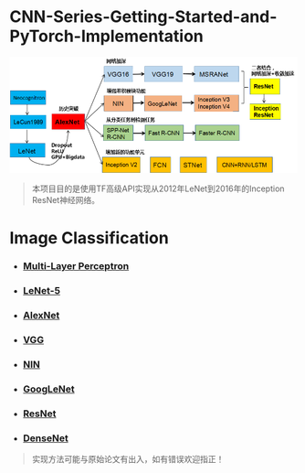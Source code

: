 # CNN-Series-Getting-Started-and-PyTorch-Implementation
![CNN发展历史](doc_img/CNN_3.png)
> 本项目目的是使用TF高级API实现从2012年LeNet到2016年的Inception ResNet神经网络。

# Image Classification
- ### [Multi-Layer Perceptron](https://github.com/wmpscc/CNN-Series-Getting-Started-and-TensorFlow-Implementation/tree/master/MLP)
- ### [LeNet-5](https://github.com/wmpscc/CNN-Series-Getting-Started-and-TensorFlow-Implementation/tree/master/LeNet)
- ### [AlexNet](https://github.com/wmpscc/CNN-Series-Getting-Started-and-TensorFlow-Implementation/tree/master/AlexNet)
- ### [VGG](https://github.com/wmpscc/CNN-Series-Getting-Started-and-TensorFlow-Implementation/tree/master/VGG)
- ### [NIN](https://github.com/wmpscc/CNN-Series-Getting-Started-and-TensorFlow-Implementation/tree/master/NIN)
- ### [GoogLeNet](https://github.com/wmpscc/CNN-Series-Getting-Started-and-TensorFlow-Implementation/tree/master/GoogLeNet)
- ### [ResNet](https://github.com/wmpscc/CNN-Series-Getting-Started-and-PyTorch-Implementation/blob/master/ResNet/README.md)
- ### [DenseNet](https://github.com/wmpscc/CNN-Series-Getting-Started-and-PyTorch-Implementation/blob/master/DenseNet/README.md)

> 实现方法可能与原始论文有出入，如有错误欢迎指正！
